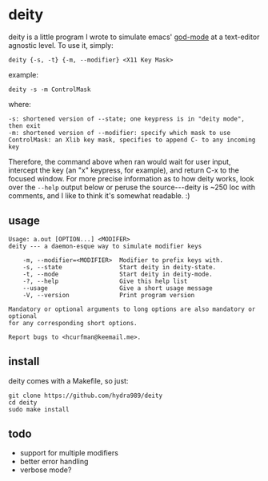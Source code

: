 # deity

deity is a little program I wrote to simulate emacs' [god-mode](https://github.com/emacsorphanage/god-mode)
at a text-editor agnostic level. To use it, simply:

	deity {-s, -t} {-m, --modifier} <X11 Key Mask>

example:

	deity -s -m ControlMask

where:

	-s: shortened version of --state; one keypress is in "deity mode", then exit
	-m: shortened version of --modifier: specify which mask to use
	ControlMask: an Xlib key mask, specifies to append C- to any incoming key

Therefore, the command above when ran would wait for user input, intercept the
key (an "x" keypress, for example), and return C-x to the focused window.
For more precise information as to how deity works, look over the `--help` output
below or peruse the source---deity is ~250 loc with comments, and I like to think
it's somewhat readable. :)

## usage

	Usage: a.out [OPTION...] <MODIFER>
	deity --- a daemon-esque way to simulate modifier keys

	    -m, --modifier=<MODIFIER>  Modifier to prefix keys with.
		-s, --state                Start deity in deity-state.
		-t, --mode                 Start deity in deity-mode.
		-?, --help                 Give this help list
		--usage                    Give a short usage message
		-V, --version              Print program version

	Mandatory or optional arguments to long options are also mandatory or optional
	for any corresponding short options.

	Report bugs to <hcurfman@keemail.me>.

## install

deity comes with a Makefile, so just:

	git clone https://github.com/hydra989/deity
	cd deity
	sudo make install

## todo

 - support for multiple modifiers
 - better error handling
 - verbose mode?
